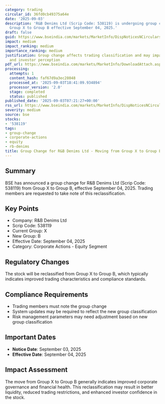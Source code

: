 ```yaml
---
category: trading
circular_id: 36fd0cb49375a64e
date: '2025-09-03'
description: 'R&B Denims Ltd (Scrip Code: 538119) is undergoing group change from
  Group X to Group B effective September 04, 2025.'
draft: false
guid: https://www.bseindia.com/markets/MarketInfo/DispNoticesNCirculars.aspx?Noticeid={1155065B-AABF-4B7A-A40C-83D3B2977A0F}&noticeno=20250903-7&dt=09/03/2025&icount=7&totcount=53&flag=0
impact: medium
impact_ranking: medium
importance_ranking: medium
justification: Group change affects trading classification and may impact liquidity
  and investor perception
pdf_url: https://www.bseindia.com/markets/MarketInfo/DownloadAttach.aspx?id=20250903-7&attachedId=
processing:
  attempts: 1
  content_hash: faf67d9a3ec28048
  processed_at: '2025-09-03T18:41:09.934894'
  processor_version: '2.0'
  stage: completed
  status: published
published_date: '2025-09-03T07:21:27+00:00'
rss_url: https://www.bseindia.com/markets/MarketInfo/DispNoticesNCirculars.aspx?Noticeid={1155065B-AABF-4B7A-A40C-83D3B2977A0F}&noticeno=20250903-7&dt=09/03/2025&icount=7&totcount=53&flag=0
severity: medium
source: bse
stocks:
- '538119'
tags:
- group-change
- corporate-actions
- equity
- rb-denims
title: Group Change for R&B Denims Ltd - Moving from Group X to Group B
---
```


## Summary

BSE has announced a group change for R&B Denims Ltd (Scrip Code: 538119) from Group X to Group B, effective September 04, 2025. Trading members are requested to take note of this reclassification.

## Key Points

- Company: R&B Denims Ltd
- Scrip Code: 538119
- Current Group: X
- New Group: B
- Effective Date: September 04, 2025
- Category: Corporate Actions - Equity Segment

## Regulatory Changes

The stock will be reclassified from Group X to Group B, which typically indicates improved trading characteristics and compliance standards.

## Compliance Requirements

- Trading members must note the group change
- System updates may be required to reflect the new group classification
- Risk management parameters may need adjustment based on new group classification

## Important Dates

- **Notice Date**: September 03, 2025
- **Effective Date**: September 04, 2025

## Impact Assessment

The move from Group X to Group B generally indicates improved corporate governance and financial health. This reclassification may result in better liquidity, reduced trading restrictions, and enhanced investor confidence in the stock.